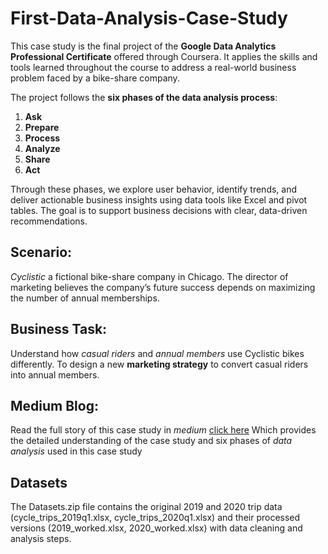 # First-Data-Analysis-Case-Study

This case study is the final project of the **Google Data Analytics Professional Certificate** offered through Coursera. It applies the skills and tools learned throughout the course to address a real-world business problem faced by a bike-share company.

The project follows the **six phases of the data analysis process**:
1. **Ask**
2. **Prepare**
3. **Process**
4. **Analyze**
5. **Share**
6. **Act**

Through these phases, we explore user behavior, identify trends, and deliver actionable business insights using data tools like Excel and pivot tables. The goal is to support business decisions with clear, data-driven recommendations.

## Scenario:
  *Cyclistic* a fictional bike-share company in Chicago. The director of marketing believes the company’s future success depends on maximizing the number of annual memberships.

## Business Task:
  Understand how *casual riders* and *annual members* use Cyclistic bikes differently. To design a new **marketing strategy** to convert casual riders into annual members. 
  
## Medium Blog:
Read the full story of this case study in *medium* [click here](https://medium.com/@dkden3103/case-study-how-does-a-bike-share-navigate-speedy-success-dadd4bf25b7f)
Which provides the detailed understanding of the case study and six phases of *data analysis* used in this case study 

## Datasets
The Datasets.zip file contains the original 2019 and 2020 trip data (cycle_trips_2019q1.xlsx, cycle_trips_2020q1.xlsx) and their processed versions (2019_worked.xlsx, 2020_worked.xlsx) with data cleaning and analysis steps.
